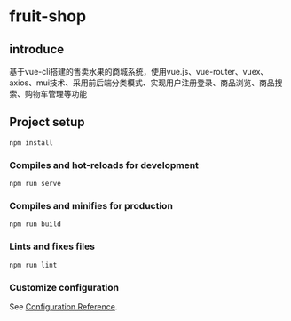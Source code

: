 # fruit-shop
## introduce
基于vue-cli搭建的售卖水果的商城系统，使用vue.js、vue-router、vuex、axios、mui技术、采用前后端分类模式、实现用户注册登录、商品浏览、商品搜索、购物车管理等功能
## Project setup
```
npm install
```

### Compiles and hot-reloads for development
```
npm run serve
```

### Compiles and minifies for production
```
npm run build
```

### Lints and fixes files
```
npm run lint
```

### Customize configuration
See [Configuration Reference](https://cli.vuejs.org/config/).
